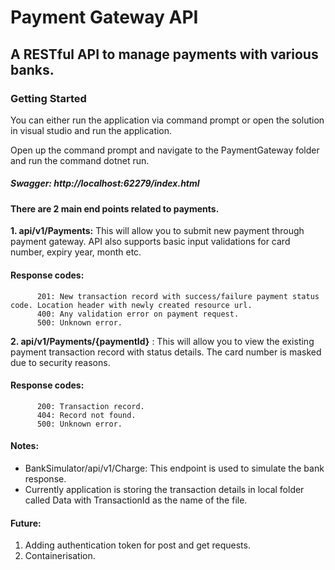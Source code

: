 # Payment Gateway API

## A RESTful API to manage payments with various banks.

### Getting Started

  You can either run the application via command prompt or open the solution in visual studio and run the application.

  Open up the command prompt and navigate to the PaymentGateway folder and run the command dotnet run. 

##### Swagger: http://localhost:62279/index.html

#### There are 2 main end points related to payments.

**1. api/v1/Payments:** This will allow you to submit new payment through payment gateway. API also supports basic input validations for card number, expiry year, month etc.
#### Response codes:
          201: New transaction record with success/failure payment status code. Location header with newly created resource url.
          400: Any validation error on payment request.
          500: Unknown error.

**2. api/v1/Payments/{paymentId}** : This will allow you to view the existing payment transaction record with status details. The card number is masked due to security reasons.
#### Response codes:
          200: Transaction record.
          404: Record not found.
          500: Unknown error.

#### Notes:
  * BankSimulator/api/v1/Charge: This endpoint is used to simulate the bank response.
  * Currently application is storing the transaction details in local folder called Data with TransactionId as the name of the file.

#### Future:
1. Adding authentication token for post and get requests.
2. Containerisation.
